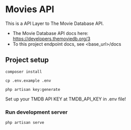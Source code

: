 # Movies API
This is a API Layer to The Movie Database API.

- The Movie Database API docs here: https://developers.themoviedb.org/3
- To this project endpoint docs, see <base_url>/docs

## Project setup
```
composer install
```

```
cp .env.example .env
```
```
php artisan key:generate
```
Set up your TMDB API KEY at TMDB_API_KEY in .env file! 

### Run development server
```
php artisan serve
```
